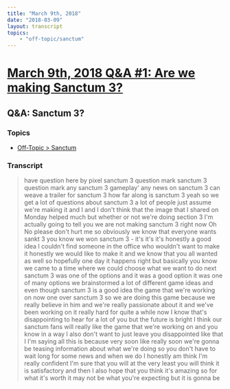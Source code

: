 ```yaml
---
title: "March 9th, 2018"
date: "2018-03-09"
layout: transcript
topics: 
    - "off-topic/sanctum"
---
```

# [March 9th, 2018 Q&A #1: Are we making Sanctum 3?](../2018-03-09.md)
## Q&A: Sanctum 3?
### Topics
* [Off-Topic > Sanctum](../topics/off-topic/sanctum.md)

### Transcript

> have question here by pixel sanctum 3
> question mark sanctum 3 question mark
> any sanctum 3 gameplay'
> any news on sanctum 3 can weave a
> trailer for sanctum 3 how far along is
> sanctum 3 yeah so we get a lot of
> questions about sanctum 3 a lot of
> people just assume we're making it and I
> and I don't think that the image that I
> shared on Monday helped much but whether
> or not we're doing section 3 I'm
> actually going to tell you we are not
> making sanctum 3 right now
> Oh No please don't hurt me so obviously
> we know that everyone wants sankt 3 you
> know we won sanctum 3 - it's it's it's
> honestly a good idea I couldn't find
> someone in the office who wouldn't want
> to make it honestly we would like to
> make it and we know that you all wanted
> as well so hopefully one day it happens
> right but basically you know we came to
> a time where we could choose what we
> want to do next
> sanctum 3 was one of the options and it
> was a good option it was one of many
> options we brainstormed a lot of
> different game ideas and even though
> sanctum 3 is a good idea the game that
> we're working on now one over sanctum 3
> so we are doing this game because we
> really believe in him and we're really
> passionate about it and we've been
> working on it really hard for quite a
> while now I know that's disappointing to
> hear for a lot of you but the future is
> bright I think our sanctum fans will
> really like the game that we're working
> on and you know in a way I also don't
> want to just leave you disappointed like
> that I I'm saying all this is because
> very soon like really soon we're gonna
> be teasing information about what we're
> doing so you don't have to wait long for
> some news and when we do I honestly am
> think I'm really confident I'm sure that
> you will at the very least you will
> think it is satisfactory and then I also
> hope that you think it's amazing so for
> what it's worth it may not be what
> you're expecting but it is gonna be
